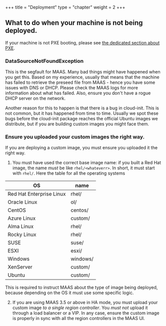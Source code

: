 +++
title = "Deployment"
type = "chapter"
weight = 2
+++

## What to do when your machine is not being deployed. 

If your machine is not PXE booting, please see [the dedicated section about PXE](/troubleshooting/pxe).

### DataSourceNotFoundException

This is the segfault for MAAS. Many bad things might have happened when you get this. Based on my experience, usually that means that the machine has failed to retrieve the preseed file from MAAS - hence you have some issues with DNS or DHCP. Please check the MAAS logs for more information about what has failed. Also, ensure you don't have a rogue DHCP server on the network. 

Another reason for this to happen is that there is a bug in cloud-init. This is not common, but it has happened from time to time. Usually we spot these bugs before the cloud-init package reaches the official Ubuntu images we distribute, but if you are building custom images you might face them. 

### Ensure you uploaded your custom images the right way. 

If you are deploying a custom image, you must ensure you uploaded it the right way. 

1) You must have used the correct base image name: if you built a Red Hat image, the name *must* be like `rhel/<whateverr>`. In short, it must start with `rhel/`. Here the table for all the operating systems

| OS    | name |
| -------- | ------- |
| Red Hat Enterprise Linux  | rhel/    |
| Oracle Linux | ol/     |
| CentOS    | centos/    |
| Azure Linux    | custom/    |
| Alma Linux    | rhel/    |
| Rocky Linux    | rhel/    |
| SUSE    | suse/    |
| ESXI    | esxi/    |
| Windows    | windows/    |
| XenServer    | custom/    |
| Ubuntu    | custom/    |

This is required to instruct MAAS about the type of image being deployed, because depending on the OS it must use some specific logic. 

2) If you are using MAAS 3.5 or above in HA mode, you must upload your custom image *to a single region controller*. You *must not* upload it through a load balancer or a VIP. In any case, ensure the custom image is properly in sync with all the region controllers in the MAAS UI. 

